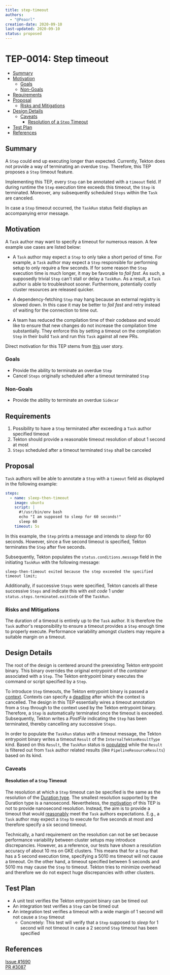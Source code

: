 ```yaml
---
title: step-timeout
authors:
  - "@Peaorl"
creation-date: 2020-09-10
last-updated: 2020-09-10
status: proposed
---
```


# TEP-0014: Step timeout

<!-- toc -->
- [Summary](#summary)
- [Motivation](#motivation)
  - [Goals](#goals)
  - [Non-Goals](#non-goals)
- [Requirements](#requirements)
- [Proposal](#proposal)
  - [Risks and Mitigations](#risks-and-mitigations)
- [Design Details](#design-details)
  - [Caveats](#caveats)
    - [Resolution of a <code>Step</code> Timeout](#resolution-of-a--timeout)
- [Test Plan](#test-plan)
- [References](#references)
<!-- /toc -->

## Summary

A `Step` could end up executing longer than expected. Currently, Tekton does
not provide a way of terminating an overdue `Step`. Therefore, this TEP proposes
a `Step` timeout feature.

Implementing this TEP, every `Step` can be annotated with a `timeout` field.
If during runtime the `Step` execution time exceeds this timeout, the `Step`
is terminated. Moreover, any subsequently scheduled `Steps` within the `Task`
are canceled.

In case a `Step` timeout occurred, the `TaskRun` status field displays an
accompanying error message.


## Motivation
A `Task` author may want to specify a timeout for numerous reason.
A few example use cases are listed below:

-  A `Task` author may expect a `Step` to only take a short period of time. For
example, a `Task` author may expect a `Step` responsible for performing setup
to only require a few seconds. If for some reason the `Step` execution time
is much longer, it may be favorable to *fail fast*. As such, a supposedly
trivial `Step` can't stall or delay a `TaskRun`. As a result, a `Task` author
is able to troubleshoot sooner. Furthermore, potentially costly cluster
resources are released quicker.

- A dependency-fetching `Step` may hang because an external registry is
slowed down. In this case it may be better to *fail fast* and retry instead
of waiting for the connection to time out.

- A team has reduced the compilation time of their codebase and would like to
ensure that new changes do not increase the compilation time substantially.
They enforce this by setting a timeout on the compilation `Step` in their build
`Task` and run this `Task` against all new PRs.

Direct motivation for this TEP stems from
[this](https://github.com/tektoncd/pipeline/issues/1690) user story.

### Goals

- Provide the ability to terminate an overdue `Step`
- Cancel `Steps` originally scheduled after a timeout terminated `Step`

### Non-Goals

- Provide the ability to terminate an overdue `Sidecar`

## Requirements

1. Possibility to have a `Step` terminated after exceeding a `Task` author
specified timeout
1. Tekton should provide a reasonable timeout resolution of about 1 second at
most<a name="req2"></a>
1. `Steps` scheduled after a timeout terminated `Step` shall be canceled

## Proposal

`Task` authors will be able to annotate a `Step` with a `timeout` field as
displayed in the following example:
```yaml
steps:
  - name: sleep-then-timeout
    image: ubuntu
    script: | 
      #!/usr/bin/env bash
      echo "I am supposed to sleep for 60 seconds!"
      sleep 60
    timeout: 5s
```
In this example, the `Step` prints a message and intends to *sleep* for 60 seconds.
However, since a five second timeout is specified, Tekton terminates the `Step` after five seconds.

Subsequently, Tekton populates the `status.conditions.message` field in the initiating
`TaskRun` with the following message:  

`sleep-then-timeout exited because the step exceeded the specified timeout limit;`

Additionally, if successive `Steps` were specified, Tekton cancels all these
successive `Steps` and indicate this with *exit code* 1 under
`status.steps.terminated.exitCode` of the `TaskRun`.

### Risks and Mitigations

The duration of a timeout is entirely up to the `Task` author. It is therefore
the `Task` author's responsibility to ensure a timeout provides a `Step`
enough time to properly execute. Performance variability amongst clusters may
require a suitable margin on a timeout.

## Design Details

The root of the design is centered around the preexisting Tekton entrypoint
binary. This binary overrides the original entrypoint of the *container*
associated with a `Step`. The Tekton entrypoint binary executes the command
or script specified by a `Step`.

To introduce `Step` timeouts, the Tekton entrypoint binary is passed a
[context](https://golang.org/pkg/context/). Contexts can specify a
[deadline](https://golang.org/pkg/context/#WithDeadline) after which the
context is cancelled. The design in this TEP essentially wires a timeout
annotation from a `Step` through to the context used by the Tekton entrypoint
binary. Therefore, a `Step` is automatically terminated once the timeout is
exceeded. Subsequently, Tekton writes a
*PostFile* indicating the `Step` has been terminated, thereby cancelling any
successive `Steps`.

In order to populate the `TaskRun` status with a timeout message, the Tekton
entrypoint binary writes a timeout `Result` of the `InternalTektonResultType`
kind. Based on this `Result`, the `TaskRun` status is [populated](#Proposal)
while the `Result` is filtered out from `Task` author related results (like
`PipelineResourceResults`) based on its kind.

### Caveats

#### Resolution of a `Step` Timeout

The resolution at which a `Step` timeout can be specified is the same as the
resolution of the [Duration
type](https://golang.org/pkg/time/#ParseDuration). The smallest resolution
supported by the Duration type is a nanosecond. Nevertheless, the
[motivation](#motivation) of this TEP is not to provide nanosecond resolution.
Instead, the aim is to provide a timeout that would [reasonably](#req2) meet
the `Task` authors expectations. E.g., a `Task` author may expect a `Step` to
execute for five seconds at most and therefore specify a six second timeout.

Technically, a hard requirement on the resolution can not be set because 
performance variability between cluster setups may introduce discrepancies.
However, as a reference, our tests have shown a resolution accuracy of about
10 ms on GKE clusters. This means that for a `Step` that has a 5 second
execution time, specifying a 5010 ms timeout will not cause a
timeout. On the other hand, a timeout specified between 5 seconds and 5010 ms
may cause the `Step` to timeout. Tekton tries to minimize overhead and therefore we do
not expect huge discrepancies with other clusters.

## Test Plan

* A unit test verifies the Tekton entrypoint binary can be timed out
* An integration test verifies a `Step` can be timed out
* An integration test verifies a timeout with a wide margin of 1 second will
not cause a `Step` timeout
  - Concretely: This test will verify that a `Step` supposed to *sleep* for 1
  second will not timeout in case a 2 second `Step` timeout has been
  specified

## References

[Issue #1690](https://github.com/tektoncd/pipeline/issues/1690)  
[PR #3087](https://github.com/tektoncd/pipeline/pull/3087)
